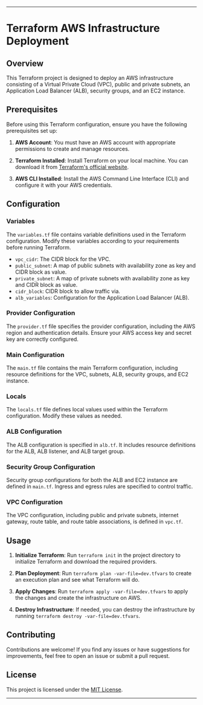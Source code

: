 ---

# Terraform AWS Infrastructure Deployment

## Overview

This Terraform project is designed to deploy an AWS infrastructure consisting of a Virtual Private Cloud (VPC), public and private subnets, an Application Load Balancer (ALB), security groups, and an EC2 instance.

## Prerequisites

Before using this Terraform configuration, ensure you have the following prerequisites set up:

1. **AWS Account**: You must have an AWS account with appropriate permissions to create and manage resources.

2. **Terraform Installed**: Install Terraform on your local machine. You can download it from [Terraform's official website](https://www.terraform.io/downloads.html).

3. **AWS CLI Installed**: Install the AWS Command Line Interface (CLI) and configure it with your AWS credentials.

## Configuration

### Variables

The `variables.tf` file contains variable definitions used in the Terraform configuration. Modify these variables according to your requirements before running Terraform.

- `vpc_cidr`: The CIDR block for the VPC.
- `public_subnet`: A map of public subnets with availability zone as key and CIDR block as value.
- `private_subnet`: A map of private subnets with availability zone as key and CIDR block as value.
- `cidr_block`: CIDR block to allow traffic via.
- `alb_variables`: Configuration for the Application Load Balancer (ALB).

### Provider Configuration

The `provider.tf` file specifies the provider configuration, including the AWS region and authentication details. Ensure your AWS access key and secret key are correctly configured.

### Main Configuration

The `main.tf` file contains the main Terraform configuration, including resource definitions for the VPC, subnets, ALB, security groups, and EC2 instance.

### Locals

The `locals.tf` file defines local values used within the Terraform configuration. Modify these values as needed.

### ALB Configuration

The ALB configuration is specified in `alb.tf`. It includes resource definitions for the ALB, ALB listener, and ALB target group.

### Security Group Configuration

Security group configurations for both the ALB and EC2 instance are defined in `main.tf`. Ingress and egress rules are specified to control traffic.

### VPC Configuration

The VPC configuration, including public and private subnets, internet gateway, route table, and route table associations, is defined in `vpc.tf`.

## Usage

1. **Initialize Terraform**: Run `terraform init` in the project directory to initialize Terraform and download the required providers.

2. **Plan Deployment**: Run `terraform plan -var-file=dev.tfvars` to create an execution plan and see what Terraform will do.

3. **Apply Changes**: Run `terraform apply -var-file=dev.tfvars` to apply the changes and create the infrastructure on AWS.

4. **Destroy Infrastructure**: If needed, you can destroy the infrastructure by running `terraform destroy -var-file=dev.tfvars`.

## Contributing

Contributions are welcome! If you find any issues or have suggestions for improvements, feel free to open an issue or submit a pull request.

## License

This project is licensed under the [MIT License](LICENSE).

---